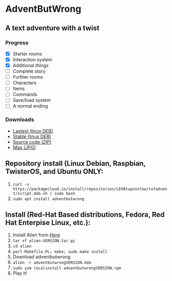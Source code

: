 # AdventButWrong
## A text adventure with a twist
### Progress
- [x] Starter rooms
- [x] Interaction system
- [x] Additional things
- [ ] Complete story
- [ ] Further rooms
- [ ] Characters
- [ ] Items
- [ ] Commands
- [ ] Save/load system
- [ ] A normal ending 
### Downloads
- [Lastest (linux DEB)](https://leha-code.github.io/AdventButWrong/lastest.deb)
- [Stable (linux DEB)](https://leha-code.github.io/AdventButWrong/stable.deb)
- [Source code (ZIP)](https://github.com/leha-code/AdventButWrong/archive/refs/heads/main.zip)
- [Map (JPG)](https://leha-code.github.io/AdventButWrong/AdventButWrong_map.jpg)
## Repository install (Linux Debian, Raspbian, TwisterOS, and Ubuntu ONLY:
1. `curl -s https://packagecloud.io/install/repositories/LEHAtupointow/txtadvent/script.deb.sh | sudo bash`
2. `sudo apt install adventbutwrong`

## Install (Red-Hat Based distributions, Fedora, Red Hat Enterpise Linux, etc.):
1. Install Alien from [Here](http://ftp.de.debian.org/debian/pool/main/a/alien/)
2. `tar xf alien-VERSION.tar.gz`
3. `cd alien`
4. `perl Makefile.PL; make; sudo make install`
5. Download adventbutwrong
6. `alien -r adventbutwrongVERSION.deb`
7. `sudo yum localinstall adventbutwrongVERSION.rpm`
8. Play it!

